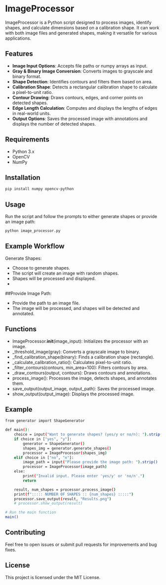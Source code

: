 # ImageProcessor

ImageProcessor is a Python script designed to process images, identify shapes, and calculate dimensions based on a calibration shape. It can work with both image files and generated shapes, making it versatile for various applications.

## Features

- **Image Input Options**: Accepts file paths or numpy arrays as input.
- **Gray & Binary Image Conversion**: Converts images to grayscale and binary format.
- **Shape Detection**: Identifies contours and filters them based on area.
- **Calibration Shape**: Detects a rectangular calibration shape to calculate a pixel-to-unit ratio.
- **Contour Drawing**: Draws contours, edges, and corner points on detected shapes.
- **Edge Length Calculation**: Computes and displays the lengths of edges in real-world units.
- **Output Options**: Saves the processed image with annotations and displays the number of detected shapes.

## Requirements

- Python 3.x
- OpenCV
- NumPy

## Installation

```bash
pip install numpy opencv-python
```

## Usage
Run the script and follow the prompts to either generate shapes or provide an image path:

```bash
python image_processor.py
```

## Example Workflow
Generate Shapes:
- Choose to generate shapes.
- The script will create an image with random shapes.
- Shapes will be processed and displayed.
- 
##Provide Image Path:
- Provide the path to an image file.
- The image will be processed, and shapes will be detected and annotated.
  
## Functions
- ImageProcessor.__init__(image_input): Initializes the processor with an image.
- _threshold_image(gray): Converts a grayscale image to binary.
- _find_calibration_shape(binary): Finds a calibration shape (rectangle).
- _calculate_calibration_ratio(): Calculates pixel-to-unit ratio.
- _filter_contours(contours, min_area=100): Filters contours by area.
- _draw_contours(output, contours): Draws contours and annotations.
- process_image(): Processes the image, detects shapes, and annotates them.
- save_output(output_image, output_path): Saves the processed image.
- show_output(output_image): Displays the processed image.

## Example

```bash
from generator import ShapeGenerator

def main():
    choice = input("Want to generate shapes? (yes/y or no/n): ").strip().lower()
    if choice in ["yes", "y"]:
        generator = ShapeGenerator()
        shapes_img = generator.generate_shapes()
        processor = ImageProcessor(shapes_img)
    elif choice in ["no", "n"]:
        image_path = input("Please provide the image path: ").strip()
        processor = ImageProcessor(image_path)
    else:
        print("Invalid input. Please enter 'yes/y' or 'no/n'.")
        return

    result, num_shapes = processor.process_image()
    print(f"::::: NUMBER OF SHAPES :: {num_shapes} :::::")
    processor.save_output(result, "Results.png")
    # processor.show_output(result)

# Run the main function
main()
```

## Contributing
Feel free to open issues or submit pull requests for improvements and bug fixes.

## License
This project is licensed under the MIT License.
